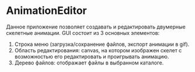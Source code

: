 # AnimationEditor

Данное приложение позволяет создавать и редактировать двумерные скелетные анимации.
GUI состоит из 3 основных элементов:

1. Строка меню (загрузка/сохранение файлов, экспорт анимации в gif).
2. Область редактирования: canvas, на котором изображен скелет с возможностью его редактировать и проигрывать анимацию.
3. Дерево файлов: отображает файлы в выбранном каталоге.

